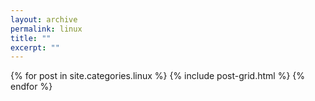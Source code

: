 ```yaml
---
layout: archive
permalink: linux
title: ""
excerpt: ""
---
```


<div class="tiles">
{% for post in site.categories.linux %}
	{% include post-grid.html %}
{% endfor %}
</div><!-- /.tiles -->

